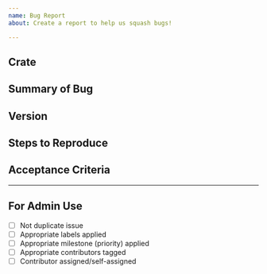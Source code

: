 ```yaml
---
name: Bug Report 
about: Create a report to help us squash bugs!

---
```


<!-- < < < < < < < < < < < < < < < < < < < < < < < < < < < < < < < < < ☺ 
v                            ✰  Thanks for opening an issue! ✰    
v    Before smashing the submit button please review the template.
v    Please also ensure that this is not a duplicate issue :)  
☺ > > > > > > > > > > > > > > > > > > > > > > > > > > > > > > > > >  -->

## Crate

<!-- Which crate does this bug concern? -->

## Summary of Bug

<!-- Concisely describe the issue -->

## Version

<!-- git commit hash or release version -->

## Steps to Reproduce

<!-- What commands in order should someone run to reproduce your problem? -->

## Acceptance Criteria

<!-- What's the definition of "done" for this issue? -->

____

## For Admin Use

- [ ] Not duplicate issue
- [ ] Appropriate labels applied
- [ ] Appropriate milestone (priority) applied
- [ ] Appropriate contributors tagged
- [ ] Contributor assigned/self-assigned
